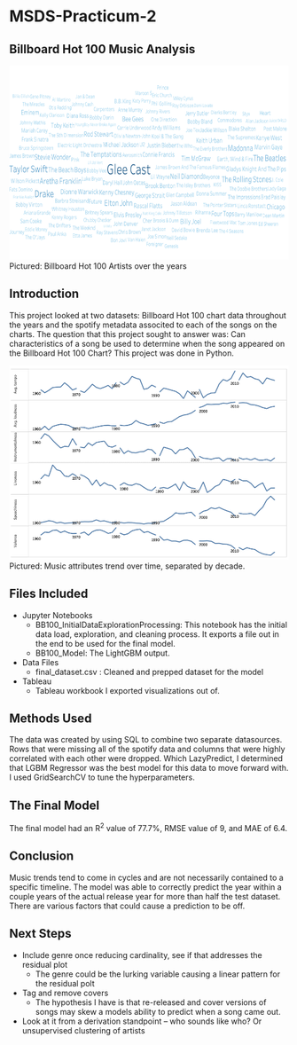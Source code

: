 # MSDS-Practicum-2

## Billboard Hot 100 Music Analysis
<img src="https://github.com/lcagney/MSDS-Practicum-2/blob/14dd78b6cd721746495373eec17ba6370aa1ed62/Images/WordCloud.png" width="600" height="350">
Pictured: Billboard Hot 100 Artists over the years

## Introduction
This project looked at two datasets: Billboard Hot 100 chart data throughout the years and the spotify metadata associted to each of the songs on the charts. The question that this project sought to answer was: Can characteristics of a song be used to determine when the song appeared on the Billboard Hot 100 Chart? This project was done in Python.

<img src="https://github.com/lcagney/MSDS-Practicum-2/blob/5d02852fb2f2551d7b98b1f0d3e37faa9aa668e7/Images/MusicTrend.png" width="600" height="350">
Pictured: Music attributes trend over time, separated by decade.

## Files Included
- Jupyter Notebooks
  - BB100_InitialDataExplorationProcessing: This notebook has the initial data load, exploration, and cleaning process. It exports a file out in the end to be used for the final model.
  - BB100_Model: The LightGBM output.
- Data Files
  - final_dataset.csv : Cleaned and prepped dataset for the model
- Tableau 
  - Tableau workbook I exported visualizations out of.

## Methods Used
The data was created by using SQL to combine two separate datasources. Rows that were missing all of the spotify data and columns that were highly correlated with each other were dropped. Which LazyPredict, I determined that LGBM Regressor was the best model for this data to move forward with. I used GridSearchCV to tune the hyperparameters. 

## The Final Model
The final model had an R<sup>2</sup> value of 77.7%, RMSE value of 9, and MAE of 6.4. 

## Conclusion
Music trends tend to come in cycles and are not necessarily contained to a specific timeline. The model was able to correctly predict the year within a couple years of the actual release year for more than half the test dataset. There are various factors that could cause a prediction to be off.

## Next Steps
- Include genre once reducing cardinality, see if that addresses the residual plot
  - The genre could be the lurking variable causing a linear pattern for the residual polt  
- Tag and remove covers
  - The hypothesis I have is that re-released and cover versions of songs may skew a models ability to predict when a song came out.
- Look at it from a derivation standpoint – who sounds like who? Or unsupervised clustering of artists

